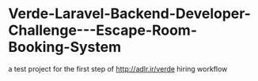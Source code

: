 # Verde-Laravel-Backend-Developer-Challenge---Escape-Room-Booking-System
a test project for the first step of http://adlr.ir/verde hiring workflow
